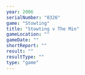 ```yaml
---
year: 2006
serialNumber: "0326" 
game: "Stowting"
title: "Stowting v The Min"
gameLocation: ""
gameDate: ""
shortReport: ""
result: ""
resultType: ""
type: "game"
---
```

